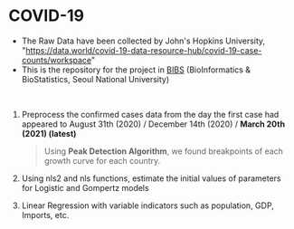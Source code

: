 # COVID-19

- The Raw Data have been collected by John's Hopkins University, "https://data.world/covid-19-data-resource-hub/covid-19-case-counts/workspace"
- This is the repository for the project in [BIBS](http://bibs.snu.ac.kr) (BioInformatics & BioStatistics, Seoul National University)

<br>

 1) Preprocess the confirmed cases data from the day the first case had appeared to August 31th (2020) / December 14th (2020) / **March 20th (2021) (latest)**
    > Using **Peak Detection Algorithm**, we found breakpoints of each growth curve for each country.

 2) Using nls2 and nls functions, estimate the initial values of parameters for Logistic and Gompertz models

 3) Linear Regression with variable indicators such as population, GDP, Imports, etc.

